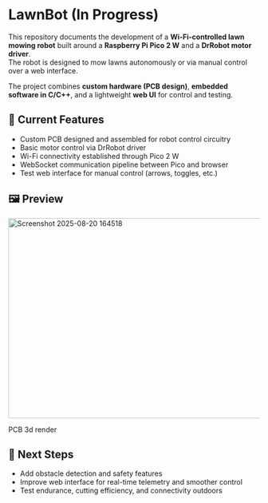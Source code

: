 # LawnBot (In Progress)
This repository documents the development of a **Wi-Fi-controlled lawn mowing robot** built around a **Raspberry Pi Pico 2 W** and a **DrRobot motor driver**.  
The robot is designed to mow lawns autonomously or via manual control over a web interface. 

The project combines **custom hardware (PCB design)**, **embedded software in C/C++**, and a lightweight **web UI** for control and testing.

## 🔧 Current Features
- Custom PCB designed and assembled for robot control circuitry  
- Basic motor control via DrRobot driver  
- Wi-Fi connectivity established through Pico 2 W  
- WebSocket communication pipeline between Pico and browser  
- Test web interface for manual control (arrows, toggles, etc.)

## 🖼️ Preview
<img width="771" height="401" alt="Screenshot 2025-08-20 164518" src="https://github.com/user-attachments/assets/2472b3a8-05fd-46f1-a19e-66e5a8c821b2" />

PCB 3d render

## 🚀 Next Steps  
- Add obstacle detection and safety features  
- Improve web interface for real-time telemetry and smoother control  
- Test endurance, cutting efficiency, and connectivity outdoors  
